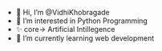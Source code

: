 - 👋 Hi, I’m @VidhiKhobragade
- 👀 I’m interested in Python Programming
- ✨ core-> Artificial Intillegence
- 🌱 I’m currently learning web development



